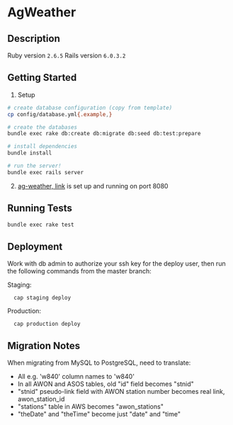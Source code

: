 # AgWeather

## Description

Ruby version `2.6.5`
Rails version `6.0.3.2`

## Getting Started

1. Setup
```bash
# create database configuration (copy from template)
cp config/database.yml{.example,}

# create the databases
bundle exec rake db:create db:migrate db:seed db:test:prepare

# install dependencies
bundle install

# run the server!
bundle exec rails server
```
2. [ag-weather, link](https://github.com/adorableio/ag-weather) is set up and running on port 8080

## Running Tests
```bash
bundle exec rake test
```

## Deployment
Work with db admin to authorize your ssh key for the deploy user, then run the following commands from the master branch:

Staging:
```
  cap staging deploy
```

Production:
```
  cap production deploy
```

## Migration Notes
When migrating from MySQL to PostgreSQL, need to translate:

* All e.g. 'w840' column names to 'w840'
* In all AWON and ASOS tables, old "id" field becomes "stnid"
* "stnid" pseudo-link field with AWON station number becomes real link, awon_station_id
* "stations" table in AWS becomes "awon_stations"
* "theDate" and "theTime" become just "date" and "time"

